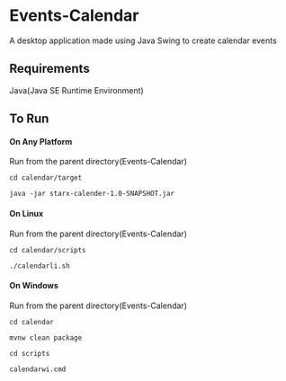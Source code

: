 # Events-Calendar

A desktop application made using Java Swing to create calendar events

## Requirements

Java(Java SE Runtime Environment)

## To Run

#### On Any Platform

Run from the parent directory(Events-Calendar)
```
cd calendar/target
```
```
java -jar starx-calender-1.0-SNAPSHOT.jar
```
#### On Linux

Run from the parent directory(Events-Calendar)
```
cd calendar/scripts
```
```
./calendarli.sh
```

#### On Windows

Run from the parent directory(Events-Calendar)
```
cd calendar
```
```
mvnw clean package
```
```
cd scripts
```
```
calendarwi.cmd
```
